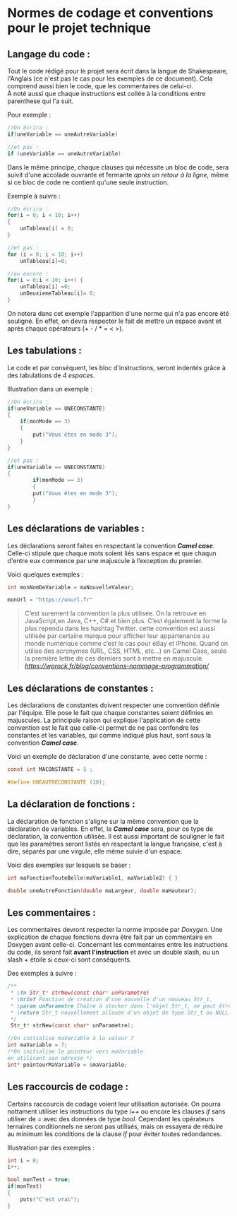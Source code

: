 Normes de codage et conventions pour le projet technique
=

## Langage du code :

Tout le code rédigé pour le projet sera écrit dans la langue de Shakespeare, l'Anglais (ce n'est pas le cas pour les exemples de ce document). Cela comprend aussi bien le code, que les commentaires de celui-ci. <br>
À noté aussi que chaque instructions est collée à la conditions entre parenthese qui l'a suit. 

Pour exemple :

```C
//On écrira :
if(uneVariable == uneAutreVariable)

//et pas :
if (uneVariable == uneAutreVariable)
```

Dans le même principe, chaque clauses qui nécessite un bloc de code, sera suivit d'une accolade ouvrante et fermante *après un retour à la ligne*, même si ce bloc de code ne contient qu'une seule instruction.

Exemple à suivre :

```C
//On écrira :
for(i = 0; i < 10; i++)
{
    unTableau[i] = 0;
}

//et pas :
for (i = 0; i < 10; i++)
    unTableau[i]=0;

//ou encore :
for(i = 0;i < 10; i++) {
    unTableau[i] =0;
    unDeuxiemeTableau[i]= 0;
}
```

On notera dans cet exemple l'apparition d'une norme qui n'a pas encore été souligné. En effet, on devra respecter le fait de mettre un espace avant et après chaque opérateurs (+ - / * = < >).

## Les tabulations :

Le code et par conséquent, les bloc d'instructions, seront indentés grâce à des tabulations de *4 espaces*.

Illustration dans un exemple :

```C
//On écrira :
if(uneVariable == UNECONSTANTE)
{
    if(monMode == 3)
    {
        put("Vous êtes en mode 3");
    }
}

//et pas :
if(uneVariable == UNECONSTANTE)
{
        if(monMode == 3)
        {
        put("Vous êtes en mode 3");
        }
}
```

## Les déclarations de variables :

Les déclarations seront faites en respectant la convention ***Camel case***. Celle-ci stipule que chaque mots soient liés sans espace et que chaqun d'entre eux commence par une majuscule à l’exception du premier.

Voici quelques exemples :

```C
int monNomDeVariable = maNouvelleValeur;

monUrl = "https://unurl.fr"
```
>C’est surement la convention la plus utilisée. On la retrouve en JavaScript,en Java, C++, C# et bien plus. C’est également la forme la plus rependu dans les hashtag Twitter. cette convention est aussi utilisée par certaine marque pour afficher leur appartenance au monde numérique comme c’est le cas pour eBay et iPhone. Quand on utilise des acronymes (URL, CSS, HTML, etc…) en Camel Case, seule la première lettre de ces derniers sont à mettre en majuscule. <br>
*https://wprock.fr/blog/conventions-nommage-programmation/*

## Les déclarations de constantes :

Les déclarations de constantes doivent respecter une convention définie par l'équipe. Elle pose le fait que chaque constantes soient définies en majuscules. La principale raison qui explique l'application de cette convention est le fait que celle-ci permet de ne pas confondre les constantes et les variables, qui comme indiqué plus haut, sont sous la convention ***Camel case***.

Voici un exemple de déclaration d'une constante, avec cette norme :

```C
const int MACONSTANTE = 5 ;

#define UNEAUTRECONSTANTE (10);
```

## La déclaration de fonctions :

La déclaration de fonction s'aligne sur la même convention que la déclaration de variables. En effet, le ***Camel case*** sera, pour ce type de déclaration, la convention utilisée. Il est aussi important de souligner le fait que les paramètres seront listés en respectant la langue française, c'est à dire, séparés par une virgule, elle même suivie d'un espace.

Voici des exemples sur lesquels se baser :

```C
int maFonctionTouteBelle(maVariable1, maVariable2) { }

double uneAutreFonction(double maLargeur, double maHauteur);
```

## Les commentaires :

Les commentaires devront respecter la norme imposée par *Doxygen*. Une explication de chaque fonctions devra être fait par un commentaire en Doxygen avant celle-ci. Concernant les commentaires entre les instructions du code, ils seront fait **avant l'instruction** et avec un double slash, ou un slash + étoile si ceux-ci sont conséquents.

Des exemples à suivre :

```C
/**
 * \fn Str_t* strNew(const char* unParametre)
 * \brief Fonction de création d'une nouvelle d'un nouveau Str_t.
 * \param unParametre Chaîne à stocker dans l'objet Str_t, ne peut être NULL.
 * \return Str_t nouvellement allouée d'un objet de type Str_t ou NULL.
 */
 Str_t* strNew(const char* unParametre);

//On initialise maVariable à la valeur 7
int maVariable = 7;
/*On initialise le pointeur vers maVariable
en utilisant son adresse */
int* pointeurMaVariable = &maVariable;
```

## Les raccourcis de codage :

Certains raccourcis de codage voient leur utilisation autorisée. On pourra nottament utiliser les instructions du type *i++* ou encore les clauses *if* sans utiliser de *=* avec des données de type *bool*. Cependant les opérateurs ternaires conditionnels ne seront pas utilisés, mais on essayera de réduire au minimum les conditions de la clause *if* pour éviter toutes redondances.

Illustration par des exemples :

```C
int i = 0;
i++;

bool monTest = true;
if(monTest)
{
    puts("C'est vrai");
}
```
